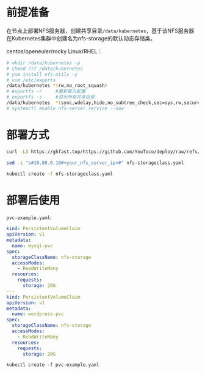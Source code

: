 # 前提准备

在节点上部署NFS服务器，创建共享目录`/data/kubernetes`，基于该NFS服务器在Kubernetes集群中创建名为nfs-storage的默认动态存储类。

centos/openeuler/rocky Linux/RHEL：

```sh
# mkdir /data/kubernetes -p
# chmod 777 /data/kubernetes
# yum install nfs-utils -y
# vim /etc/exports
/data/kubernetes *(rw,no_root_squash)
# exportfs -r     #重新载入配置
# exportfs -s     #显示所有共享目录
/data/kubernetes  *(sync,wdelay,hide,no_subtree_check,sec=sys,rw,secure,no_root_squash,no_all_squash)
# systemctl enable nfs-server.service --now
```

# 部署方式

```sh
curl -LO https://ghfast.top/https://github.com/YouToco/deploy/raw/refs/heads/main/nfs-storage/nfs-storageclass.yaml

sed -i "s#10.88.0.10#<your_nfs_server_ip>#" nfs-storageclass.yaml

kubectl create -f nfs-storageclass.yaml
```



# 部署后使用

`pvc-example.yaml`:

```yaml
kind: PersistentVolumeClaim
apiVersion: v1
metadata:
  name: mysql-pvc
spec:
  storageClassName: nfs-storage
  accessModes:
    - ReadWriteMany
  resources:
    requests:
      storage: 20G
---
kind: PersistentVolumeClaim
apiVersion: v1
metadata:
  name: wordpress-pvc
spec:
  storageClassName: nfs-storage
  accessModes:
    - ReadWriteMany
  resources:
    requests:
      storage: 20G
```

```
kubectl create -f pvc-example.yaml
```

